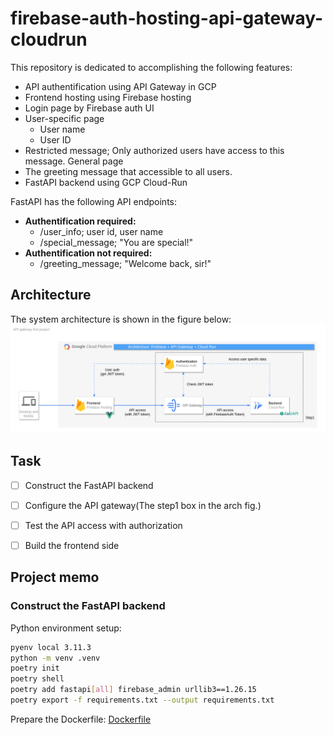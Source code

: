 # firebase-auth-hosting-api-gateway-cloudrun

This repository is dedicated to accomplishing the following features:
- API authentification using API Gateway in GCP
- Frontend hosting using Firebase hosting
- Login page by Firebase auth UI
- User-specific page
  - User name
  - User ID
- Restricted message; Only authorized users have access to this message.
General page
- The greeting message that accessible to all users.
- FastAPI backend using GCP Cloud-Run

FastAPI has the following API endpoints:
- **Authentification required:**
  - /user_info; user id, user name
  - /special_message; "You are special!"
- **Authentification not required:**
  - /greeting_message; "Welcome back, sir!"



## Architecture
The system architecture is shown in the figure below:
![fig](docs/arch_design.drawio.png)

## Task
- [ ] Construct the FastAPI backend
- [ ] Configure the API gateway(The step1 box in the arch fig.)
- [ ] Test the API access with authorization
- [ ] Build the frontend side


## Project memo
### Construct the FastAPI backend
Python environment setup:
```bash
pyenv local 3.11.3
python -m venv .venv
poetry init
poetry shell
poetry add fastapi[all] firebase_admin urllib3==1.26.15
poetry export -f requirements.txt --output requirements.txt
```

Prepare the Dockerfile: [Dockerfile](./Dockerfile)
